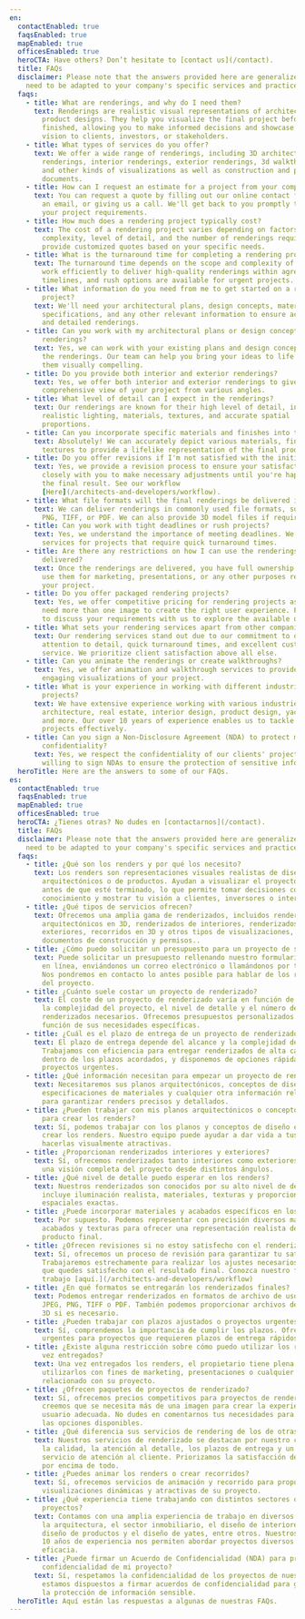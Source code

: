 ```yaml
---
en:
  contactEnabled: true
  faqsEnabled: true
  mapEnabled: true
  officesEnabled: true
  heroCTA: Have others? Don’t hesitate to [contact us](/contact).
  title: FAQs
  disclaimer: Please note that the answers provided here are generalized and may
    need to be adapted to your company's specific services and practices.
  faqs:
    - title: What are renderings, and why do I need them?
      text: Renderings are realistic visual representations of architectural or
        product designs. They help you visualize the final project before it is
        finished, allowing you to make informed decisions and showcase your
        vision to clients, investors, or stakeholders.
    - title: What types of services do you offer?
      text: We offer a wide range of renderings, including 3D architectural
        renderings, interior renderings, exterior renderings, 3d walkthroughs
        and other kinds of visualizations as well as construction and permitting
        documents.
    - title: How can I request an estimate for a project from your company?
      text: You can request a quote by filling out our online contact form, sending us
        an email, or giving us a call. We'll get back to you promptly to discuss
        your project requirements.
    - title: How much does a rendering project typically cost?
      text: The cost of a rendering project varies depending on factors like project
        complexity, level of detail, and the number of renderings required. We
        provide customized quotes based on your specific needs.
    - title: What is the turnaround time for completing a rendering project?
      text: The turnaround time depends on the scope and complexity of the project. We
        work efficiently to deliver high-quality renderings within agreed-upon
        timelines, and rush options are available for urgent projects.
    - title: What information do you need from me to get started on a rendering
        project?
      text: We'll need your architectural plans, design concepts, material
        specifications, and any other relevant information to ensure accurate
        and detailed renderings.
    - title: Can you work with my architectural plans or design concepts to create the
        renderings?
      text: Yes, we can work with your existing plans and design concepts to create
        the renderings. Our team can help you bring your ideas to life and make
        them visually compelling.
    - title: Do you provide both interior and exterior renderings?
      text: Yes, we offer both interior and exterior renderings to give you a
        comprehensive view of your project from various angles.
    - title: What level of detail can I expect in the renderings?
      text: Our renderings are known for their high level of detail, including
        realistic lighting, materials, textures, and accurate spatial
        proportions.
    - title: Can you incorporate specific materials and finishes into the renderings?
      text: Absolutely! We can accurately depict various materials, finishes, and
        textures to provide a lifelike representation of the final product.
    - title: Do you offer revisions if I'm not satisfied with the initial rendering?
      text: Yes, we provide a revision process to ensure your satisfaction. We'll work
        closely with you to make necessary adjustments until you're happy with
        the final result. See our workflow
        [Here](/architects-and-developers/workflow).
    - title: What file formats will the final renderings be delivered in?
      text: We can deliver renderings in commonly used file formats, such as JPEG,
        PNG, TIFF, or PDF. We can also provide 3D model files if required.
    - title: Can you work with tight deadlines or rush projects?
      text: Yes, we understand the importance of meeting deadlines. We offer rush
        services for projects that require quick turnaround times.
    - title: Are there any restrictions on how I can use the renderings once they are
        delivered?
      text: Once the renderings are delivered, you have full ownership and rights to
        use them for marketing, presentations, or any other purposes related to
        your project.
    - title: Do you offer packaged rendering projects?
      text: Yes, we offer competitive pricing for rendering projects as we believe you
        need more than one image to create the right user experience. Feel free
        to discuss your requirements with us to explore the available options.
    - title: What sets your rendering services apart from other companies?
      text: Our rendering services stand out due to our commitment to quality,
        attention to detail, quick turnaround times, and excellent customer
        service. We prioritize client satisfaction above all else.
    - title: Can you animate the renderings or create walkthroughs?
      text: Yes, we offer animation and walkthrough services to provide dynamic and
        engaging visualizations of your project.
    - title: What is your experience in working with different industries or types of
        projects?
      text: We have extensive experience working with various industries, including
        architecture, real estate, interior design, product design, yacht design
        and more. Our over 10 years of experience enables us to tackle diverse
        projects effectively.
    - title: Can you sign a Non-Disclosure Agreement (NDA) to protect my project's
        confidentiality?
      text: Yes, we respect the confidentiality of our clients' projects and are
        willing to sign NDAs to ensure the protection of sensitive information.
  heroTitle: Here are the answers to some of our FAQs.
es:
  contactEnabled: true
  faqsEnabled: true
  mapEnabled: true
  officesEnabled: true
  heroCTA: ¿Tienes otras? No dudes en [contactarnos](/contact).
  title: FAQs
  disclaimer: Please note that the answers provided here are generalized and may
    need to be adapted to your company's specific services and practices.
  faqs:
    - title: ¿Qué son los renders y por qué los necesito?
      text: Los renders son representaciones visuales realistas de diseños
        arquitectónicos o de productos. Ayudan a visualizar el proyecto final
        antes de que esté terminado, lo que permite tomar decisiones con
        conocimiento y mostrar tu visión a clientes, inversores o interesados.
    - title: ¿Qué tipos de servicios ofrecen?
      text: Ofrecemos una amplia gama de renderizados, incluidos renderizados
        arquitectónicos en 3D, renderizados de interiores, renderizados de
        exteriores, recorridos en 3D y otros tipos de visualizaciones, así como
        documentos de construcción y permisos..
    - title: ¿Cómo puedo solicitar un presupuesto para un proyecto de su empresa?
      text: Puede solicitar un presupuesto rellenando nuestro formulario de contacto
        en línea, enviándonos un correo electrónico o llamándonos por teléfono.
        Nos pondremos en contacto lo antes posible para hablar de los requisitos
        del proyecto.
    - title: ¿Cuánto suele costar un proyecto de renderizado?
      text: El coste de un proyecto de renderizado varía en función de factores como
        la complejidad del proyecto, el nivel de detalle y el número de
        renderizados necesarios. Ofrecemos presupuestos personalizados en
        función de sus necesidades específicas.
    - title: ¿Cuál es el plazo de entrega de un proyecto de renderizado?
      text: El plazo de entrega depende del alcance y la complejidad del proyecto.
        Trabajamos con eficiencia para entregar renderizados de alta calidad
        dentro de los plazos acordados, y disponemos de opciones rápidas para
        proyectos urgentes.
    - title: ¿Qué información necesitan para empezar un proyecto de renderizado?
      text: Necesitaremos sus planos arquitectónicos, conceptos de diseño,
        especificaciones de materiales y cualquier otra información relevante
        para garantizar renders precisos y detallados.
    - title: ¿Pueden trabajar con mis planos arquitectónicos o conceptos de diseño
        para crear los renders?
      text: Sí, podemos trabajar con los planos y conceptos de diseño existentes para
        crear los renders. Nuestro equipo puede ayudar a dar vida a tus ideas y
        hacerlas visualmente atractivas.
    - title: ¿Proporcionan renderizados interiores y exteriores?
      text: Sí, ofrecemos renderizados tanto interiores como exteriores para ofrecer
        una visión completa del proyecto desde distintos ángulos.
    - title: ¿Qué nivel de detalle puedo esperar en los renders?
      text: Nuestros renderizados son conocidos por su alto nivel de detalle, que
        incluye iluminación realista, materiales, texturas y proporciones
        espaciales exactas.
    - title: ¿Puede incorporar materiales y acabados específicos en los renders?
      text: Por supuesto. Podemos representar con precisión diversos materiales,
        acabados y texturas para ofrecer una representación realista del
        producto final.
    - title: ¿Ofrecen revisiones si no estoy satisfecho con el renderizado inicial?
      text: Sí, ofrecemos un proceso de revisión para garantizar tu satisfacción.
        Trabajaremos estrechamente para realizar los ajustes necesarios hasta
        que quedes satisfecho con el resultado final. Conozca nuestro flujo de
        trabajo [aquí.](/architects-and-developers/workflow)
    - title: ¿En qué formatos se entregarán los renderizados finales?
      text: Podemos entregar renderizados en formatos de archivo de uso común, como
        JPEG, PNG, TIFF o PDF. También podemos proporcionar archivos de modelos
        3D si es necesario.
    - title: ¿Pueden trabajar con plazos ajustados o proyectos urgentes?
      text: Sí, comprendemos la importancia de cumplir los plazos. Ofrecemos servicios
        urgentes para proyectos que requieren plazos de entrega rápidos.
    - title: ¿Existe alguna restricción sobre cómo puedo utilizar los renderizados una
        vez entregados?
      text: Una vez entregados los renders, el propietario tiene plena libertad para
        utilizarlos con fines de marketing, presentaciones o cualquier otro fin
        relacionado con su proyecto.
    - title: ¿Ofrecen paquetes de proyectos de renderizado?
      text: Sí, ofrecemos precios competitivos para proyectos de renderizado, ya que
        creemos que se necesita más de una imagen para crear la experiencia de
        usuario adecuada. No dudes en comentarnos tus necesidades para explorar
        las opciones disponibles.
    - title: ¿Qué diferencia sus servicios de rendering de los de otras empresas?
      text: Nuestros servicios de renderizado se destacan por nuestro compromiso con
        la calidad, la atención al detalle, los plazos de entrega y un excelente
        servicio de atención al cliente. Priorizamos la satisfacción del cliente
        por encima de todo.
    - title: ¿Puedes animar los renders o crear recorridos?
      text: Sí, ofrecemos servicios de animación y recorrido para proporcionar
        visualizaciones dinámicas y atractivas de su proyecto.
    - title: ¿Qué experiencia tiene trabajando con distintos sectores o tipos de
        proyectos?
      text: Contamos con una amplia experiencia de trabajo en diversos sectores, como
        la arquitectura, el sector inmobiliario, el diseño de interiores, el
        diseño de productos y el diseño de yates, entre otros. Nuestros más de
        10 años de experiencia nos permiten abordar proyectos diversos con
        eficacia.
    - title: ¿Puede firmar un Acuerdo de Confidencialidad (NDA) para proteger la
        confidencialidad de mi proyecto?
      text: Sí, respetamos la confidencialidad de los proyectos de nuestros clientes y
        estamos dispuestos a firmar acuerdos de confidencialidad para garantizar
        la protección de información sensible.
  heroTitle: Aquí están las respuestas a algunas de nuestras FAQs.
---
```

